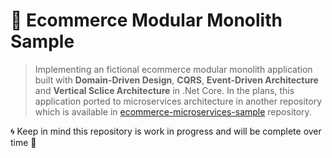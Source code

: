 # 🛒 Ecommerce Modular Monolith Sample
> Implementing an fictional ecommerce modular monolith application built with **Domain-Driven Design**, **CQRS**, **Event-Driven Architecture** and **Vertical Sclice Architecture** in .Net Core. In the plans, this application ported to microservices architecture in another repository which is available in [ecommerce-microservices-sample](https://github.com/mehdihadeli/ecommerce-microservices-sample) repository.

🌀 Keep in mind this repository is work in progress and will be complete over time 🚀
